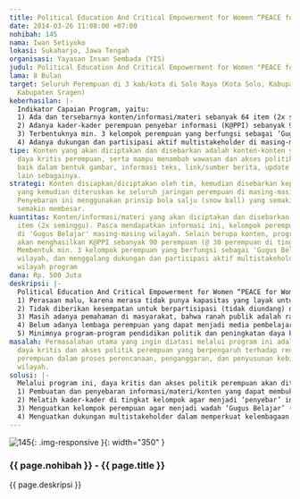 ```yaml
---
title: Political Education And Critical Empowerment for Women “PEACE for Women”
date: 2014-03-26 11:08:00 +07:00
nohibah: 145
nama: Iwan Setiyoko
lokasi: Sukaharjo, Jawa Tengah
organisasi: Yayasan Insan Sembada (YIS)
judul: Political Education And Critical Empowerment for Women "PEACE for Women"
lama: 8 Bulan
target: Seluruh Perempuan di 3 kab/kota di Solo Raya (Kota Solo, Kabupaten Klaten,
  Kabupaten Sragen)
keberhasilan: |-
  Indikator Capaian Program, yaitu:
  1) Ada dan tersebarnya konten/informasi/materi sebanyak 64 item (2x seminggu)
  2) Adanya kader-kader perempuan penyebar informasi (K@PPI) sebanyak 90 perempuan (@ 30 perempuan di tingkat kab/kota)
  3) Terbentuknya min. 3 kelompok perempuan yang berfungsi sebagai ‘Gugus Belajar’ di masing-masing wilayah
  4) Adanya dukungan dan partisipasi aktif multistakeholder di masing-masing wilayah program
tipe: Konten yang akan diciptakan dan disebarkan adalah konten-konten yang mampu meningkatkan
  daya kritis perempuan, serta mampu menambah wawasan dan akses politik perempuan,
  baik dalam bentuk gambar, informasi teks, link/sumber berita, update pemilu, dan
  lain sebagainya.
strategi: Konten disiapkan/diciptakan oleh tim, kemudian disebarkan kepada K@PPI,
  yang kemudian diteruskan ke seluruh jaringan perempuan di masing-masing wilayah.
  Penyebaran ini menggunakan prinsip bola salju (snow ball) yang semakin lama akan
  semakin membesar.
kuantitas: Konten/informasi/materi yang akan diciptakan dan disebarkan sebanyak 64
  item (2x seminggu). Pasca mendapatkan informasi ini, kelompok perempuan akan mendiskusikannya
  di 'Gugus Belajar' masing-masing wilayah. Selain berupa konten, program ini juga
  akan menghasilkan K@PPI sebanyak 90 perempuan (@ 30 perempuan di tingkat kab/kota),
  Membentuk min. 3 kelompok perempuan yang berfungsi sebagai 'Gugus Belajar' di masing-masing
  wilayah, dan menggalang dukungan dan partisipasi aktif multistakeholder di masing-masing
  wilayah program
dana: Rp. 500 Juta
deskripsi: |-
  Political Education And Critical Empowerment for Women “PEACE for Women” adalah sebuah program untuk meningkatkan daya kritis perempuan dan membuka akses politik perempuan berbasis komunitas di 3 kabupaten/kota di Solo Raya (Kota Solo, Kabupaten Sragen, dan Kabupaten Klaten). Melalui program ini, perempuan akan memperoleh edukasi melalui berbagai kegiatan berbasis Teknologi Informasi dan Komunikasi (TIK).Hal ini cukup penting karena berdasarkan penggalian tim di beberapa kelompok di lokasi yang diusulkan keterlibatan perempuan dalam perencanaan, penganggaran, dan pembuatan kebijakan di tingkat desa sangatlah minim, bahkan di beberapa tempat nyaris tidak ada. Minimnya peran perempuan dalam ranah publik di wilayah masing-masing disebabkan oleh beberapa faktor, di antaranya:
  1) Perasaan malu, karena merasa tidak punya kapasitas yang layak untuk terlibat
  2) Tidak diberikan kesempatan untuk berpartisipasi (tidak diundang) dalam pertemuan
  3) Masih adanya pemahaman di masyarakat, bahwa ranah publik adalah ranah untuk kelompok laki-laki dan ranah perempuan adalah di dalam rumah tangga
  4) Belum adanya lembaga perempuan yang dapat menjadi media pembelajaran kelompok perempuan
  5) Minimnya program-program pendidikan politik dan peningkatan daya kritis perempuan, yang seharusnya dilakukan oleh pihak-pihak terkait (pemerintah, parpol, LSM/NGO, Ormas)
masalah: Permasalahan utama yang ingin diatasi melalui program ini adalah rendahnya
  daya kritis dan akses politik perempuan yang berpengaruh terhadap rendahnya keterlibatan
  perempuan dalam proses perencanaan, penganggaran, dan penyusunan kebijakan di maing-masing
  wilayah.
solusi: |-
  Melalui program ini, daya kritis dan akses politik perempuan akan ditingkatkan melalui berbagai kegiatan berbasis TIK, seperti:
  1) Pembuatan dan penyebaran informasi/materi/konten yang dapat membuka daya kritis perempuan dan menambah wawasan perempuan tentang politik dalam berbagai bentuk (gambar, news, kalimat motivatif, dlsb)
  2) Melatih kader-kader di tingkat kelompok agar menjadi ‘penyebar’ informasi kepada masyarakat yang lebih luas di wilayahnya masing-masing
  3) Menguatkan kelompok perempuan agar menjadi wadah ‘Gugus Belajar’ (kelas diskusi dan belajar) perempuan di masing-masing wilayah
  4) Menguatkan dukungan multistakeholder dalam memperkuat kelembagaan perempuan dan juga perempuan secara individu
---
```


![145](/static/img/hibahcms/145.png){: .img-responsive }{: width="350" }

### {{ page.nohibah }} - {{ page.title }}

{{ page.deskripsi }}
